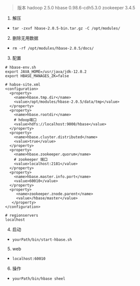 > 版本
hadoop 2.5.0
hbase 0.98.6-cdh5.3.0
zookeeper 3.4.5

1. 解压
- `tar -zxvf hbase-2.0.5-bin.tar.gz -C /opt/modules/`

2. 删除无用数据
- `rm -rf /opt/modules/hbase-2.0.5/docs/`

3. 配置
```
# hbase-env.sh
export JAVA_HOME=/usr/java/jdk-12.0.2
export HBASE_MANAGES_ZK=false
```
```
# habse-site.xml
<configuration>
  <property>
    <name>hbase.tmp.dir</name>
    <value>/opt/modules/hbase-2.0.5/data/tmp</value>
  </property>
  <property>
    <name>hbase.rootdir</name>
    # hdoop端口
    <value>hdfs://localhost:9000/hbase</value>
  </property>
  <property>
    <name>hbase.cluster.distributed</name>
    <value>true</value>
  </property>
  <property>
    <name>hbase.zookeeper.quorum</name>
    # zookeeper 端口
    <value>localhost:2181</value>
  </property>
  <property>
    <name>hbase.master.info.port</name>
    <value>60010</value>
  </property>
  <property>
     <name>zookeeper.znode.parent</name>
     <value>/hbase/master</value>
   </property>
</configuration>
```
```
# regionservers
localhost
```

4. 启动
- `yourPath/bin/start-hbase.sh`

5. web
- `localhost:60010`

6. 操作
- `yourPath/bin/hbase sheel`